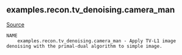 
## examples.recon.tv_denoising.camera_man

[Source](https://github.com/mckib2/mr_utils/blob/master/examples/recon/tv_denoising/camera_man.py)

```
NAME
    examples.recon.tv_denoising.camera_man - Apply TV-L1 image denoising with the primal-dual algorithm to simple image.


```

